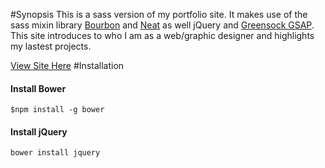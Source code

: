 #Synopsis
This is a sass version of my portfolio site. It makes use of the sass mixin library <a href="http://bourbon.io">Bourbon</a> and <a href="http://neat.bourbon.io">Neat</a> as well jQuery and <a href="http://greensock.com/get-started-js">Greensock GSAP</a>. This site introduces to who I am as a web/graphic designer and highlights my lastest projects.

<a href="http://cmeeinspire.com/sass-sites/sass-cmeeinspire/source/index.html">View Site Here</a>
#Installation
<h4>Install Bower</h4>

```
$npm install -g bower
```
<h4>Install jQuery</h4>

```
bower install jquery
```

